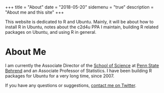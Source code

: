 +++
title = "About"
date = "2018-05-20"
sidemenu = "true"
description = "About me and this site"
+++

This website is dedicated to R and Ubuntu.  Mainly, it will be about how to install R in Ubuntu, notes about the c2d4u PPA I maintain, building R related packages on Ubuntu, and using R in general.

# About Me

I am currently the Associate Director of the [School of Science](https://behrend.psu.edu/school-of-science) at [Penn State Behrend](https://behrend.psu.edu/) and an Associate Professor of Statistics.  I have been building R packages for Ubuntu for a very long time, since 2007.

If you have any questions or suggestions, [contact me on Twitter](https://twitter.com/marutterstat).
